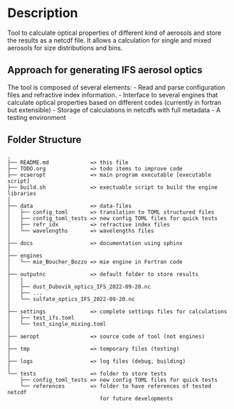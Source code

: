 


# Description

Tool to calculate optical properties of different kind of aerosols
and store the results as a netcdf file. It allows a calculation for single
and mixed aerosols for size distributions and bins.

## Approach for generating IFS aerosol optics

The tool is composed of several elements:
    - Read and parse configuration files and refractive index information.
    - Interface to several engines that calculate optical properties based
    on different codes (currently in fortran but extensible)
    - Storage of calculations in netcdfs with full metadata
    - A testing environment 

## Folder Structure
```
.
├── README.md             => this file
├── TODO.org              => todo items to improve code
├── ecaeropt              => main program executable [executable script]
├── build.sh              => exectuable script to build the engine libraries
│
├── data                  => data-files
│   ├── config_toml       => translation to TOML structured files
│   ├── config_toml_tests => new config TOML files for quick tests
│   ├── refr_idx          => refractive index files
│   └── wavelengths       => wavelengths files
│
├── docs                  => documentation using sphinx
│
├── engines
│   └── mie_Boucher_Bozzo => mie engine in Fortran code
│
├── outputnc              => default folder to store results
│   │
│   ├── dust_Dubovik_optics_IFS_2022-09-20.nc
│   ├── ...
│   └── sulfate_optics_IFS_2022-09-20.nc
│
├── settings              => complete settings files for calculations
│   ├── test_ifs.toml
│   └── test_single_mixing.toml
│
├── aeropt                => source code of tool (not engines)
│  
├── tmp                   => temporary files (testing)
│  
├── logs                  => log files (debug, building)
│  
└── tests                 => folder to store tests
    ├── config_toml_tests => new config TOML files for quick tests
    └── references        => folder to have references of tested netcdf
                             for future developments 

```
